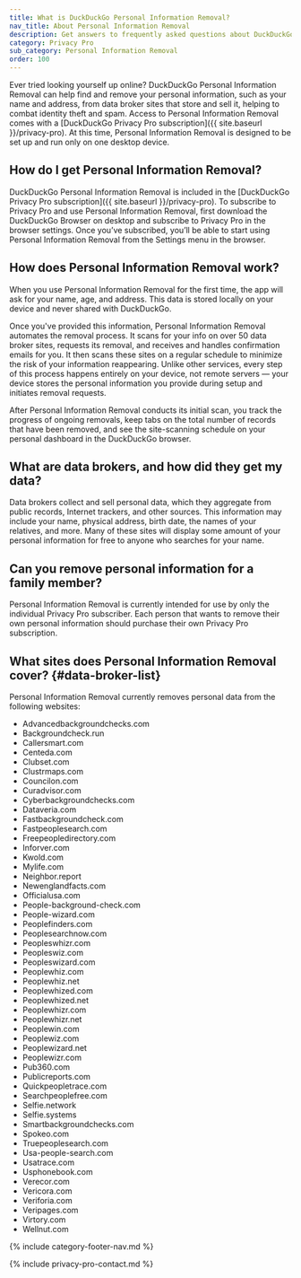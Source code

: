 ```yaml
---
title: What is DuckDuckGo Personal Information Removal?
nav_title: About Personal Information Removal
description: Get answers to frequently asked questions about DuckDuckGo Personal Information Removal, which removes your personal information from sites that store and sell it.
category: Privacy Pro
sub_category: Personal Information Removal
order: 100
---
```


Ever tried looking yourself up online? DuckDuckGo Personal Information Removal can help find and remove your personal information, such as your name and address, from data broker sites that store and sell it, helping to combat identity theft and spam. Access to Personal Information Removal comes with a [DuckDuckGo Privacy Pro subscription]({{ site.baseurl }}/privacy-pro). At this time, Personal Information Removal is designed to be set up and run only on one desktop device.

## How do I get Personal Information Removal?

DuckDuckGo Personal Information Removal is included in the [DuckDuckGo Privacy Pro subscription]({{ site.baseurl }}/privacy-pro). To subscribe to Privacy Pro and use Personal Information Removal, first download the DuckDuckGo Browser on desktop and subscribe to Privacy Pro in the browser settings. Once you’ve subscribed, you’ll be able to start using Personal Information Removal from the Settings menu in the browser.

## How does Personal Information Removal work?

When you use Personal Information Removal for the first time, the app will ask for your name, age, and address. This data is stored locally on your device and never shared with DuckDuckGo.

Once you've provided this information, Personal Information Removal automates the removal process. It scans for your info on over 50 data broker sites, requests its removal, and receives and handles confirmation emails for you. It then scans these sites on a regular schedule to minimize the risk of your information reappearing. Unlike other services, every step of this process happens entirely on your device, not remote servers — your device stores the personal information you provide during setup and initiates removal requests.

After Personal Information Removal conducts its initial scan, you track the progress of ongoing removals, keep tabs on the total number of records that have been removed, and see the site-scanning schedule on your personal dashboard in the DuckDuckGo browser.

## What are data brokers, and how did they get my data?

Data brokers collect and sell personal data, which they aggregate from public records, Internet trackers, and other sources. This information may include your name, physical address, birth date, the names of your relatives, and more. Many of these sites will display some amount of your personal information for free to anyone who searches for your name.

## Can you remove personal information for a family member?

Personal Information Removal is currently intended for use by only the individual Privacy Pro subscriber. Each person that wants to remove their own personal information should purchase their own Privacy Pro subscription.

## What sites does Personal Information Removal cover? {#data-broker-list}

Personal Information Removal currently removes personal data from the following websites:

-   Advancedbackgroundchecks.com
-   Backgroundcheck.run
-   Callersmart.com
-   Centeda.com
-   Clubset.com
-   Clustrmaps.com
-   Councilon.com
-   Curadvisor.com
-   Cyberbackgroundchecks.com
-   Dataveria.com
-   Fastbackgroundcheck.com
-   Fastpeoplesearch.com
-   Freepeopledirectory.com
-   Inforver.com
-   Kwold.com
-   Mylife.com
-   Neighbor.report
-   Newenglandfacts.com
-   Officialusa.com
-   People-background-check.com
-   People-wizard.com
-   Peoplefinders.com
-   Peoplesearchnow.com
-   Peopleswhizr.com
-   Peopleswiz.com
-   Peopleswizard.com
-   Peoplewhiz.com
-   Peoplewhiz.net
-   Peoplewhized.com
-   Peoplewhized.net
-   Peoplewhizr.com
-   Peoplewhizr.net
-   Peoplewin.com
-   Peoplewiz.com
-   Peoplewizard.net
-   Peoplewizr.com
-   Pub360.com
-   Publicreports.com
-   Quickpeopletrace.com
-   Searchpeoplefree.com
-   Selfie.network
-   Selfie.systems
-   Smartbackgroundchecks.com
-   Spokeo.com
-   Truepeoplesearch.com
-   Usa-people-search.com
-   Usatrace.com
-   Usphonebook.com
-   Verecor.com
-   Vericora.com
-   Veriforia.com
-   Veripages.com
-   Virtory.com
-   Wellnut.com

{% include category-footer-nav.md %}

{% include privacy-pro-contact.md %}
